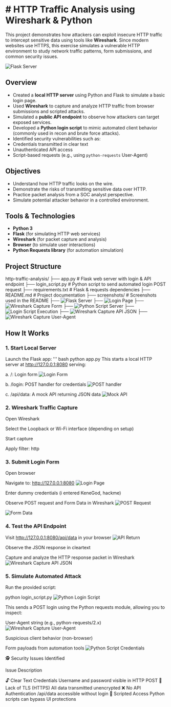 # # HTTP Traffic Analysis using Wireshark & Python

This project demonstrates how attackers can exploit insecure HTTP traffic to intercept sensitive data using tools like **Wireshark**. Since modern websites use HTTPS, this exercise simulates a vulnerable HTTP environment to study network traffic patterns, form submissions, and common security issues.


![Flask Server](screenshots/Flask%20Server%20Running.png)


## Overview

- Created a **local HTTP server** using Python and Flask to simulate a basic login page.
- Used **Wireshark** to capture and analyze HTTP traffic from browser submissions and scripted attacks.
- Simulated a **public API endpoint** to observe how attackers can target exposed services.
- Developed a **Python login script** to mimic automated client behavior (commonly used in recon and brute force attacks).
- Identified security vulnerabilities such as:
- Credentials transmitted in clear text
- Unauthenticated API access
- Script-based requests (e.g., using `python-requests` User-Agent)

## Objectives

- Understand how HTTP traffic looks on the wire.
- Demonstrate the risks of transmitting sensitive data over HTTP.
- Practice packet analysis from a SOC analyst perspective.
- Simulate potential attacker behavior in a controlled environment.

## Tools & Technologies

- **Python 3**
- **Flask** (for simulating HTTP web services)
- **Wireshark** (for packet capture and analysis)
- **Browser** (to simulate user interactions)
- **Python Requests library** (for automation simulation)

##  Project Structure
http-traffic-analysis/ 
├── app.py                 # Flask web server with login & API endpoint 
├── login_script.py        # Python script to send automated login POST request 
├── requirements.txt       # Flask & requests dependencies 
├── README.md              # Project documentation
├── screenshots/           # Screenshots used in the README
     ├── ![Flask Server](screenshots/Flask%20Server%20Running.png)
     ├── ![Login Page](screenshots/Login%20form%20page%20.png)
     ├── ![Wireshark Capture Form](screenshots/Wireshark%20capture%20showing%20form%20data.png)
     ├── ![Python Script Server](screenshots/Login%20script%20Server.png)
     ├── ![Login Script Execution](screenshots/Python%20script%20execution.png)
     ├── ![Wireshark Capture API JSON](screenshots/Wireshark%20capture%20of%20API%20JSON%20response.png)
     ├── ![Wireshark Capture User-Agent](screenshots/Wireshark%20User-Agent%20Header.png)
     
     
## How It Works

### 1. Start Local Server

Launch the Flask app:
''' bash
python app.py
This starts a local HTTP server at http://127.0.0.1:8080 serving:

a. /: Login form ![Login Form](screenshots/Loginform.png)

b. /login: POST handler for credentials ![POST handler](screenshots/POSThandler.png)

c. /api/data: A mock API returning JSON data ![Mock API](screenshots/MockAPIreturningJSONdata.png)


### 2. Wireshark Traffic Capture

Open Wireshark

Select the Loopback or Wi-Fi interface (depending on setup)

Start capture

Apply filter: http


### 3. Submit Login Form

Open browser

Navigate to: http://127.0.0.1:8080
![Login Page](screenshots/Login%20form%20page%20.png)

Enter dummy credentials (i entered KeneGod, hackme)


Observe POST request and Form Data in Wireshark
![POST Request](screenshots/postrequest.png)


![Form Data](screenshots/credentials.png)


### 4. Test the API Endpoint

Visit http://127.0.0.1:8080/api/data in your browser
![API Return](screenshots/MockAPIreturningJSONdata.png)

Observe the JSON response in cleartext

Capture and analyze the HTTP response packet in Wireshark
![Wireshark Capture API JSON](screenshots/Wireshark%20capture%20of%20API%20JSON%20response.png)


### 5. Simulate Automated Attack

Run the provided script:

python login_script.py
![Python Login Script](screenshots/Simpleloginscript.png)


This sends a POST login using the Python requests module, allowing you to inspect:

User-Agent string (e.g., python-requests/2.x)
![Wireshark Capture User-Agent](screenshots/Wireshark%20User-Agent%20Header.png)

Suspicious client behavior (non-browser)

Form payloads from automation tools
![Python Script Credentials](screenshots/Pythonscriptlogincredentials.png)

🕵 Security Issues Identified

Issue	Description

🔓 Clear Text Credentials	Username and password visible in HTTP POST
🛑 Lack of TLS (HTTPS)	All data transmitted unencrypted
❌ No API Authentication	/api/data accessible without login
🤖 Scripted Access	Python scripts can bypass UI protections

